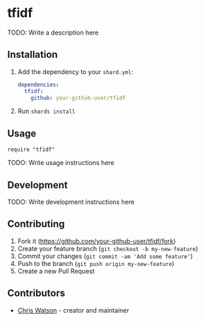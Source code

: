 # tfidf

TODO: Write a description here

## Installation

1. Add the dependency to your `shard.yml`:

   ```yaml
   dependencies:
     tfidf:
       github: your-github-user/tfidf
   ```

2. Run `shards install`

## Usage

```crystal
require "tfidf"
```

TODO: Write usage instructions here

## Development

TODO: Write development instructions here

## Contributing

1. Fork it (<https://github.com/your-github-user/tfidf/fork>)
2. Create your feature branch (`git checkout -b my-new-feature`)
3. Commit your changes (`git commit -am 'Add some feature'`)
4. Push to the branch (`git push origin my-new-feature`)
5. Create a new Pull Request

## Contributors

- [Chris Watson](https://github.com/your-github-user) - creator and maintainer
